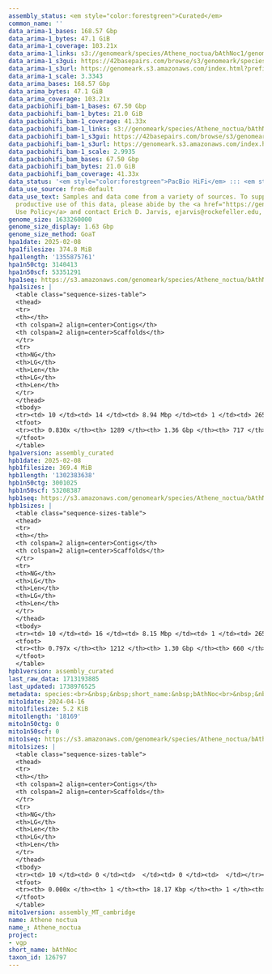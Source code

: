 ```yaml
---
assembly_status: <em style="color:forestgreen">Curated</em>
common_name: ''
data_arima-1_bases: 168.57 Gbp
data_arima-1_bytes: 47.1 GiB
data_arima-1_coverage: 103.21x
data_arima-1_links: s3://genomeark/species/Athene_noctua/bAthNoc1/genomic_data/arima/<br>
data_arima-1_s3gui: https://42basepairs.com/browse/s3/genomeark/species/Athene_noctua/bAthNoc1/genomic_data/arima/
data_arima-1_s3url: https://genomeark.s3.amazonaws.com/index.html?prefix=species/Athene_noctua/bAthNoc1/genomic_data/arima/
data_arima-1_scale: 3.3343
data_arima_bases: 168.57 Gbp
data_arima_bytes: 47.1 GiB
data_arima_coverage: 103.21x
data_pacbiohifi_bam-1_bases: 67.50 Gbp
data_pacbiohifi_bam-1_bytes: 21.0 GiB
data_pacbiohifi_bam-1_coverage: 41.33x
data_pacbiohifi_bam-1_links: s3://genomeark/species/Athene_noctua/bAthNoc1/genomic_data/pacbio_hifi/<br>
data_pacbiohifi_bam-1_s3gui: https://42basepairs.com/browse/s3/genomeark/species/Athene_noctua/bAthNoc1/genomic_data/pacbio_hifi/
data_pacbiohifi_bam-1_s3url: https://genomeark.s3.amazonaws.com/index.html?prefix=species/Athene_noctua/bAthNoc1/genomic_data/pacbio_hifi/
data_pacbiohifi_bam-1_scale: 2.9935
data_pacbiohifi_bam_bases: 67.50 Gbp
data_pacbiohifi_bam_bytes: 21.0 GiB
data_pacbiohifi_bam_coverage: 41.33x
data_status: '<em style="color:forestgreen">PacBio HiFi</em> ::: <em style="color:forestgreen">Arima</em>'
data_use_source: from-default
data_use_text: Samples and data come from a variety of sources. To support fair and
  productive use of this data, please abide by the <a href="https://genome10k.soe.ucsc.edu/data-use-policies/">Data
  Use Policy</a> and contact Erich D. Jarvis, ejarvis@rockefeller.edu, with any questions.
genome_size: 1633260000
genome_size_display: 1.63 Gbp
genome_size_method: GoaT
hpa1date: 2025-02-08
hpa1filesize: 374.8 MiB
hpa1length: '1355875761'
hpa1n50ctg: 3140413
hpa1n50scf: 53351291
hpa1seq: https://s3.amazonaws.com/genomeark/species/Athene_noctua/bAthNoc1/assembly_curated/bAthNoc1.hap1.cur.20250208.fasta.gz
hpa1sizes: |
  <table class="sequence-sizes-table">
  <thead>
  <tr>
  <th></th>
  <th colspan=2 align=center>Contigs</th>
  <th colspan=2 align=center>Scaffolds</th>
  </tr>
  <tr>
  <th>NG</th>
  <th>LG</th>
  <th>Len</th>
  <th>LG</th>
  <th>Len</th>
  </tr>
  </thead>
  <tbody>
  <tr><td> 10 </td><td> 14 </td><td> 8.94 Mbp </td><td> 1 </td><td> 265.81 Mbp </td></tr><tr><td> 20 </td><td> 36 </td><td> 6.91 Mbp </td><td> 2 </td><td> 169.93 Mbp </td></tr><tr><td> 30 </td><td> 62 </td><td> 5.62 Mbp </td><td> 3 </td><td> 91.26 Mbp </td></tr><tr><td> 40 </td><td> 95 </td><td> 4.31 Mbp </td><td> 5 </td><td> 86.33 Mbp </td></tr><tr style="background-color:#cccccc;"><td> 50 </td><td> 139 </td><td style="background-color:#88ff88;"> 3.14 Mbp </td><td> 7 </td><td style="background-color:#88ff88;"> 53.35 Mbp </td></tr><tr><td> 60 </td><td> 201 </td><td> 2.18 Mbp </td><td> 12 </td><td> 25.61 Mbp </td></tr><tr><td> 70 </td><td> 301 </td><td> 1.15 Mbp </td><td> 21 </td><td> 13.42 Mbp </td></tr><tr><td> 80 </td><td> 614 </td><td> 188.81 Kbp </td><td> 148 </td><td> 283.71 Kbp </td></tr><tr><td> 90 </td><td> 0 </td><td>  </td><td> 0 </td><td>  </td></tr><tr><td> 100 </td><td> 0 </td><td>  </td><td> 0 </td><td>  </td></tr></tbody>
  <tfoot>
  <tr><th> 0.830x </th><th> 1289 </th><th> 1.36 Gbp </th><th> 717 </th><th> 1.36 Gbp </th></tr>
  </tfoot>
  </table>
hpa1version: assembly_curated
hpb1date: 2025-02-08
hpb1filesize: 369.4 MiB
hpb1length: '1302383638'
hpb1n50ctg: 3001025
hpb1n50scf: 53208387
hpb1seq: https://s3.amazonaws.com/genomeark/species/Athene_noctua/bAthNoc1/assembly_curated/bAthNoc1.hap2.cur.20250208.fasta.gz
hpb1sizes: |
  <table class="sequence-sizes-table">
  <thead>
  <tr>
  <th></th>
  <th colspan=2 align=center>Contigs</th>
  <th colspan=2 align=center>Scaffolds</th>
  </tr>
  <tr>
  <th>NG</th>
  <th>LG</th>
  <th>Len</th>
  <th>LG</th>
  <th>Len</th>
  </tr>
  </thead>
  <tbody>
  <tr><td> 10 </td><td> 16 </td><td> 8.15 Mbp </td><td> 1 </td><td> 265.99 Mbp </td></tr><tr><td> 20 </td><td> 39 </td><td> 6.49 Mbp </td><td> 2 </td><td> 168.53 Mbp </td></tr><tr><td> 30 </td><td> 66 </td><td> 5.49 Mbp </td><td> 3 </td><td> 91.38 Mbp </td></tr><tr><td> 40 </td><td> 101 </td><td> 3.91 Mbp </td><td> 5 </td><td> 86.09 Mbp </td></tr><tr style="background-color:#cccccc;"><td> 50 </td><td> 148 </td><td style="background-color:#88ff88;"> 3.00 Mbp </td><td> 7 </td><td style="background-color:#88ff88;"> 53.21 Mbp </td></tr><tr><td> 60 </td><td> 212 </td><td> 2.08 Mbp </td><td> 13 </td><td> 24.54 Mbp </td></tr><tr><td> 70 </td><td> 316 </td><td> 1.11 Mbp </td><td> 21 </td><td> 13.45 Mbp </td></tr><tr><td> 80 </td><td> 0 </td><td>  </td><td> 0 </td><td>  </td></tr><tr><td> 90 </td><td> 0 </td><td>  </td><td> 0 </td><td>  </td></tr><tr><td> 100 </td><td> 0 </td><td>  </td><td> 0 </td><td>  </td></tr></tbody>
  <tfoot>
  <tr><th> 0.797x </th><th> 1212 </th><th> 1.30 Gbp </th><th> 660 </th><th> 1.30 Gbp </th></tr>
  </tfoot>
  </table>
hpb1version: assembly_curated
last_raw_data: 1713193885
last_updated: 1738976525
metadata: species:<br>&nbsp;&nbsp;short_name:&nbsp;bAthNoc<br>&nbsp;&nbsp;name:&nbsp;Athene&nbsp;noctua<br>&nbsp;&nbsp;taxon_id:&nbsp;126797<br>&nbsp;&nbsp;common_name:&nbsp;<br>&nbsp;&nbsp;order:<br>&nbsp;&nbsp;&nbsp;&nbsp;name:&nbsp;Strigiformes<br>&nbsp;&nbsp;family:<br>&nbsp;&nbsp;&nbsp;&nbsp;name:&nbsp;Strigidae<br>&nbsp;&nbsp;individuals:<br>&nbsp;&nbsp;&nbsp;&nbsp;-&nbsp;short_name:&nbsp;bAthNoc1<br>&nbsp;&nbsp;&nbsp;&nbsp;&nbsp;&nbsp;biosample_id:&nbsp;SAMEA114594456<br>&nbsp;&nbsp;&nbsp;&nbsp;&nbsp;&nbsp;sex:<br>&nbsp;&nbsp;genome_size:&nbsp;1633260000<br>&nbsp;&nbsp;genome_size_method:&nbsp;GoaT<br>&nbsp;&nbsp;project:&nbsp;[&nbsp;vgp&nbsp;]<br>
mito1date: 2024-04-16
mito1filesize: 5.2 KiB
mito1length: '18169'
mito1n50ctg: 0
mito1n50scf: 0
mito1seq: https://s3.amazonaws.com/genomeark/species/Athene_noctua/bAthNoc1/assembly_MT_cambridge/bAthNoc1.MT.20240416.fasta.gz
mito1sizes: |
  <table class="sequence-sizes-table">
  <thead>
  <tr>
  <th></th>
  <th colspan=2 align=center>Contigs</th>
  <th colspan=2 align=center>Scaffolds</th>
  </tr>
  <tr>
  <th>NG</th>
  <th>LG</th>
  <th>Len</th>
  <th>LG</th>
  <th>Len</th>
  </tr>
  </thead>
  <tbody>
  <tr><td> 10 </td><td> 0 </td><td>  </td><td> 0 </td><td>  </td></tr><tr><td> 20 </td><td> 0 </td><td>  </td><td> 0 </td><td>  </td></tr><tr><td> 30 </td><td> 0 </td><td>  </td><td> 0 </td><td>  </td></tr><tr><td> 40 </td><td> 0 </td><td>  </td><td> 0 </td><td>  </td></tr><tr style="background-color:#cccccc;"><td> 50 </td><td> 0 </td><td style="background-color:#ff8888;">  </td><td> 0 </td><td style="background-color:#ff8888;">  </td></tr><tr><td> 60 </td><td> 0 </td><td>  </td><td> 0 </td><td>  </td></tr><tr><td> 70 </td><td> 0 </td><td>  </td><td> 0 </td><td>  </td></tr><tr><td> 80 </td><td> 0 </td><td>  </td><td> 0 </td><td>  </td></tr><tr><td> 90 </td><td> 0 </td><td>  </td><td> 0 </td><td>  </td></tr><tr><td> 100 </td><td> 0 </td><td>  </td><td> 0 </td><td>  </td></tr></tbody>
  <tfoot>
  <tr><th> 0.000x </th><th> 1 </th><th> 18.17 Kbp </th><th> 1 </th><th> 18.17 Kbp </th></tr>
  </tfoot>
  </table>
mito1version: assembly_MT_cambridge
name: Athene noctua
name_: Athene_noctua
project:
- vgp
short_name: bAthNoc
taxon_id: 126797
---
```

